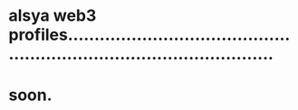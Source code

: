 # alsya web3 profiles............................................................................................
# soon.

